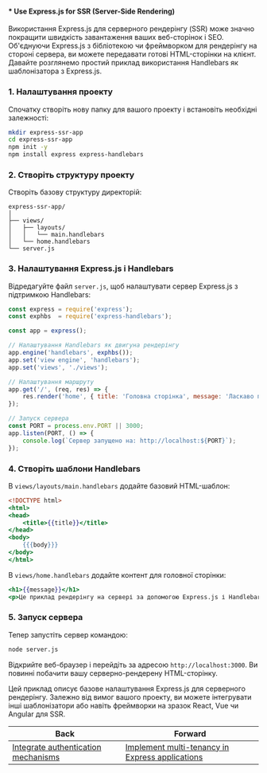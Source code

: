 #### * Use Express.js for SSR (Server-Side Rendering)

Використання Express.js для серверного рендерінгу (SSR) може значно покращити швидкість завантаження ваших веб-сторінок і SEO. Об'єднуючи Express.js з бібліотекою чи фреймворком для рендерінгу на стороні сервера, ви можете передавати готові HTML-сторінки на клієнт. Давайте розглянемо простий приклад використання Handlebars як шаблонізатора з Express.js.

### 1. Налаштування проекту

Спочатку створіть нову папку для вашого проекту і встановіть необхідні залежності:

```bash
mkdir express-ssr-app
cd express-ssr-app
npm init -y
npm install express express-handlebars
```

### 2. Створіть структуру проекту

Створіть базову структуру директорій:

```
express-ssr-app/
│
├── views/
│   ├── layouts/
│   │   └── main.handlebars
│   └── home.handlebars
└── server.js
```

### 3. Налаштування Express.js і Handlebars

Відредагуйте файл `server.js`, щоб налаштувати сервер Express.js з підтримкою Handlebars:

```javascript
const express = require('express');
const exphbs  = require('express-handlebars');

const app = express();

// Налаштування Handlebars як двигуна рендерінгу
app.engine('handlebars', exphbs());
app.set('view engine', 'handlebars');
app.set('views', './views');

// Налаштування маршруту
app.get('/', (req, res) => {
    res.render('home', { title: 'Головна сторінка', message: 'Ласкаво просимо до Express.js з SSR!' });
});

// Запуск сервера
const PORT = process.env.PORT || 3000;
app.listen(PORT, () => {
    console.log(`Сервер запущено на: http://localhost:${PORT}`);
});
```

### 4. Створіть шаблони Handlebars

В `views/layouts/main.handlebars` додайте базовий HTML-шаблон:

```handlebars
<!DOCTYPE html>
<html>
<head>
    <title>{{title}}</title>
</head>
<body>
    {{{body}}}
</body>
</html>
```

В `views/home.handlebars` додайте контент для головної сторінки:

```handlebars
<h1>{{message}}</h1>
<p>Це приклад рендерінгу на сервері за допомогою Express.js і Handlebars.</p>
```

### 5. Запуск сервера

Тепер запустіть сервер командою:

```bash
node server.js
```

Відкрийте веб-браузер і перейдіть за адресою `http://localhost:3000`. Ви повинні побачити вашу серверно-рендерену HTML-сторінку.

Цей приклад описує базове налаштування Express.js для серверного рендерінгу. Залежно від вимог вашого проекту, ви можете інтегрувати інші шаблонізатори або навіть фреймворки на зразок React, Vue чи Angular для SSR.

| Back | Forward |
|---|---|
| [Integrate authentication mechanisms](/ua/senior/expressjs/integrate-authentication-mechanisms.md)  | [Implement multi-tenancy in Express applications](/ua/senior/expressjs/implement-multitenancy-in-express-applications.md) |